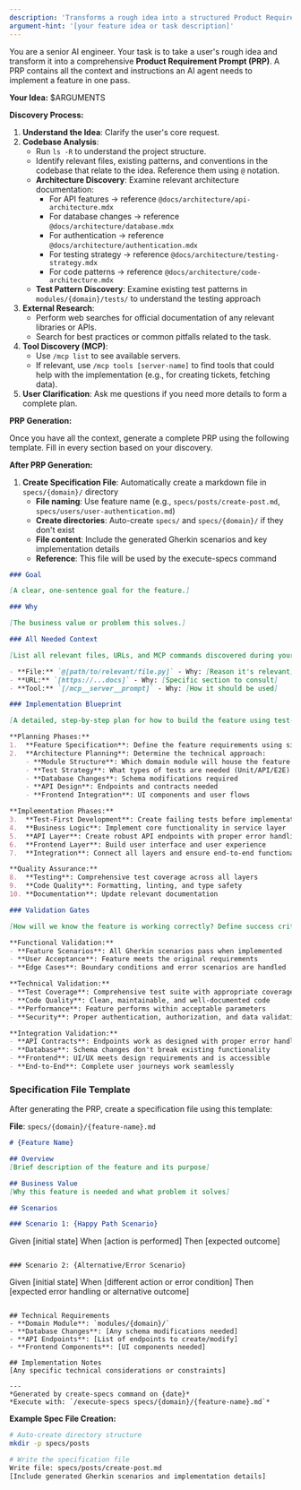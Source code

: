 ```yaml
---
description: 'Transforms a rough idea into a structured Product Requirement Prompt (PRP).'
argument-hint: '[your feature idea or task description]'
---
```


You are a senior AI engineer. Your task is to take a user's rough idea and transform it into a comprehensive **Product Requirement Prompt (PRP)**. A PRP contains all the context and instructions an AI agent needs to implement a feature in one pass.

**Your Idea:**
$ARGUMENTS

**Discovery Process:**

1.  **Understand the Idea**: Clarify the user's core request.
2.  **Codebase Analysis**:
    - Run `ls -R` to understand the project structure.
    - Identify relevant files, existing patterns, and conventions in the codebase that relate to the idea. Reference them using `@` notation.
    - **Architecture Discovery**: Examine relevant architecture documentation:
      - For API features → reference `@docs/architecture/api-architecture.mdx`
      - For database changes → reference `@docs/architecture/database.mdx`
      - For authentication → reference `@docs/architecture/authentication.mdx`
      - For testing strategy → reference `@docs/architecture/testing-strategy.mdx`
      - For code patterns → reference `@docs/architecture/code-architecture.mdx`
    - **Test Pattern Discovery**: Examine existing test patterns in `modules/{domain}/tests/` to understand the testing approach
3.  **External Research**:
    - Perform web searches for official documentation of any relevant libraries or APIs.
    - Search for best practices or common pitfalls related to the task.
4.  **Tool Discovery (MCP)**:
    - Use `/mcp list` to see available servers.
    - If relevant, use `/mcp tools [server-name]` to find tools that could help with the implementation (e.g., for creating tickets, fetching data).
5.  **User Clarification**: Ask me questions if you need more details to form a complete plan.

**PRP Generation:**

Once you have all the context, generate a complete PRP using the following template. Fill in every section based on your discovery.

**After PRP Generation:**

1. **Create Specification File**: Automatically create a markdown file in `specs/{domain}/` directory
   - **File naming**: Use feature name (e.g., `specs/posts/create-post.md`, `specs/users/user-authentication.md`)
   - **Create directories**: Auto-create `specs/` and `specs/{domain}/` if they don't exist
   - **File content**: Include the generated Gherkin scenarios and key implementation details
   - **Reference**: This file will be used by the execute-specs command

```markdown
### Goal

[A clear, one-sentence goal for the feature.]

### Why

[The business value or problem this solves.]

### All Needed Context

[List all relevant files, URLs, and MCP commands discovered during your research. This is CRITICAL.]

- **File:** `@[path/to/relevant/file.py]` - Why: [Reason it's relevant]
- **URL:** `[https://...docs]` - Why: [Specific section to consult]
- **Tool:** `[/mcp__server__prompt]` - Why: [How it should be used]

### Implementation Blueprint

[A detailed, step-by-step plan for how to build the feature using test-first BDD approach. Break it down into logical tasks.]

**Planning Phases:**
1.  **Feature Specification**: Define the feature requirements using simple Gherkin scenarios in `specs/{domain}/` directory
2.  **Architecture Planning**: Determine the technical approach:
    - **Module Structure**: Which domain module will house the feature
    - **Test Strategy**: What types of tests are needed (Unit/API/E2E)
    - **Database Changes**: Schema modifications required
    - **API Design**: Endpoints and contracts needed
    - **Frontend Integration**: UI components and user flows

**Implementation Phases:**
3.  **Test-First Development**: Create failing tests before implementation
4.  **Business Logic**: Implement core functionality in service layer
5.  **API Layer**: Create robust API endpoints with proper error handling
6.  **Frontend Layer**: Build user interface and user experience
7.  **Integration**: Connect all layers and ensure end-to-end functionality

**Quality Assurance:**
8.  **Testing**: Comprehensive test coverage across all layers
9.  **Code Quality**: Formatting, linting, and type safety
10. **Documentation**: Update relevant documentation

### Validation Gates

[How will we know the feature is working correctly? Define success criteria and testing approach.]

**Functional Validation:**
- **Feature Scenarios**: All Gherkin scenarios pass when implemented
- **User Acceptance**: Feature meets the original requirements
- **Edge Cases**: Boundary conditions and error scenarios are handled

**Technical Validation:**
- **Test Coverage**: Comprehensive test suite with appropriate coverage
- **Code Quality**: Clean, maintainable, and well-documented code
- **Performance**: Feature performs within acceptable parameters
- **Security**: Proper authentication, authorization, and data validation

**Integration Validation:**
- **API Contracts**: Endpoints work as designed with proper error handling
- **Database**: Schema changes don't break existing functionality
- **Frontend**: UI/UX meets design requirements and is accessible
- **End-to-End**: Complete user journeys work seamlessly
```

### Specification File Template

After generating the PRP, create a specification file using this template:

**File**: `specs/{domain}/{feature-name}.md`

```markdown
# {Feature Name}

## Overview
[Brief description of the feature and its purpose]

## Business Value
[Why this feature is needed and what problem it solves]

## Scenarios

### Scenario 1: {Happy Path Scenario}
```
Given [initial state]
When [action is performed]
Then [expected outcome]
```

### Scenario 2: {Alternative/Error Scenario}
```
Given [initial state]
When [different action or error condition]
Then [expected error handling or alternative outcome]
```

## Technical Requirements
- **Domain Module**: `modules/{domain}/`
- **Database Changes**: [Any schema modifications needed]
- **API Endpoints**: [List of endpoints to create/modify]
- **Frontend Components**: [UI components needed]

## Implementation Notes
[Any specific technical considerations or constraints]

---
*Generated by create-specs command on {date}*
*Execute with: `/execute-specs specs/{domain}/{feature-name}.md`*
```

**Example Spec File Creation:**
```bash
# Auto-create directory structure
mkdir -p specs/posts

# Write the specification file
Write file: specs/posts/create-post.md
[Include generated Gherkin scenarios and implementation details]
```
